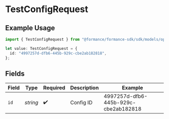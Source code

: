 # TestConfigRequest

## Example Usage

```typescript
import { TestConfigRequest } from "@formance/formance-sdk/sdk/models/operations";

let value: TestConfigRequest = {
  id: "4997257d-dfb6-445b-929c-cbe2ab182818",
};
```

## Fields

| Field                                | Type                                 | Required                             | Description                          | Example                              |
| ------------------------------------ | ------------------------------------ | ------------------------------------ | ------------------------------------ | ------------------------------------ |
| `id`                                 | *string*                             | :heavy_check_mark:                   | Config ID                            | 4997257d-dfb6-445b-929c-cbe2ab182818 |